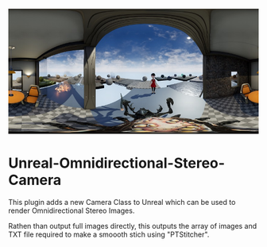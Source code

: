 ![](Images/example_a.jpg)
# Unreal-Omnidirectional-Stereo-Camera

This plugin adds a new Camera Class to Unreal which can be used to render Omnidirectional Stereo Images. 

Rathen than output full images directly, this outputs the array of images and TXT file required to make a smoooth stich using "PTStitcher".
